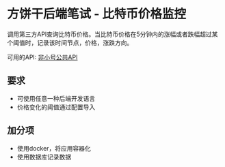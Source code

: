 # 方饼干后端笔试 - 比特币价格监控

调用第三方API查询比特币价格。当比特币价格在5分钟内的涨幅或者跌幅超过某个阈值时，记录该时间节点，价格，涨跌方向。

可用的API:
[非小号公共API](https://github.com/xiaohao2019/API-docs/blob/master/PublicApi_CN.md)


## 要求
* 可使用任意一种后端开发语言
* 价格变化的阈值通过配置导入

## 加分项
* 使用docker，将应用容器化
* 使用数据库记录数据
